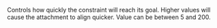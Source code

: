 Controls how quickly the constraint will reach its goal. Higher values will cause the attachment to align quicker. Value can be between 5 and 200.